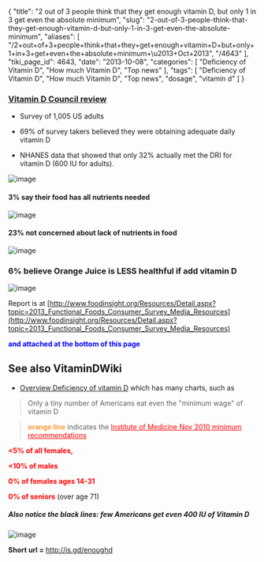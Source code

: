 {
    "title": "2 out of 3 people think that they get enough vitamin D, but only 1 in 3 get even the absolute minimum",
    "slug": "2-out-of-3-people-think-that-they-get-enough-vitamin-d-but-only-1-in-3-get-even-the-absolute-minimum",
    "aliases": [
        "/2+out+of+3+people+think+that+they+get+enough+vitamin+D+but+only+1+in+3+get+even+the+absolute+minimum+\u2013+Oct+2013",
        "/4643"
    ],
    "tiki_page_id": 4643,
    "date": "2013-10-08",
    "categories": [
        "Deficiency of Vitamin D",
        "How much Vitamin D",
        "Top news"
    ],
    "tags": [
        "Deficiency of Vitamin D",
        "How much Vitamin D",
        "Top news",
        "dosage",
        "vitamin d"
    ]
}


### [Vitamin D Council review](http://www.vitamindcouncil.org/vitamin-d-news/nutrition-survey-reveals-people-think-theyre-getting-more-vitamin-d-than-they-are/)

* Survey of 1,005 US adults 

* 69% of survey takers believed they were obtaining adequate daily vitamin D

* NHANES data that showed that only 32% actually met the DRI for vitamin D (600 IU for adults).

<img src="/attachments/d3.mock.jpg" alt="image"> 

#### 3% say their food has all nutrients needed

<img src="/attachments/d3.mock.jpg" alt="image"> 

#### 23% not concerned about lack of nutrients in food

<img src="/attachments/d3.mock.jpg" alt="image"> 

### 6% believe Orange Juice is LESS healthful if add vitamin D

<img src="/attachments/d3.mock.jpg" alt="image"> 

Report is at [http://www.foodinsight.org/Resources/Detail.aspx?topic=2013_Functional_Foods_Consumer_Survey_Media_Resources](http://www.foodinsight.org/Resources/Detail.aspx?topic=2013_Functional_Foods_Consumer_Survey_Media_Resources)

 **<span style="color:#00F;">and attached at the bottom of this page</span>** 

## See also VitaminDWiki

* [Overview Deficiency of vitamin D](/posts/overview-deficiency-of-vitamin-d) which has many charts, such as

> Only a tiny number of Americans eat even the "minimum wage" of vitamin D

>  **<span style="color:#F93;">orange line</span>**  indicates the <a href="/posts/institute-of-medicine-nov-2010-minimum-recommendations" style="color: red; text-decoration: underline;" title="This link has an unknown page_id: 1193">Institute of Medicine Nov 2010 minimum recommendations</a>

 **<span style="color:#F00;"><5% of all females,</span>**  

 **<span style="color:#F00;"><10% of males</span>** 

 **<span style="color:#F00;">0% of females ages 14-31</span>** 

 **<span style="color:#F00;">0% of seniors</span>**  (over age 71)

##### Also notice the black lines: few Americans get even 400 IU of Vitamin D

<img src="/attachments/d3.mock.jpg" alt="image">

 **Short url =** http://is.gd/enoughd